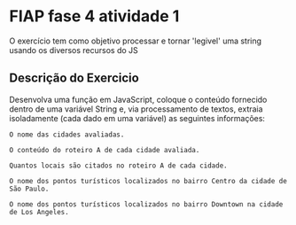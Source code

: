 # FIAP fase 4 atividade 1
 O exercício tem como objetivo processar e tornar 'legivel' uma string usando os diversos recursos  do JS

 ## Descrição do Exercicio

 Desenvolva uma função em JavaScript, coloque o conteúdo fornecido dentro de uma variável String e, via processamento de textos, extraia isoladamente (cada dado em uma variável) as seguintes informações:

    O nome das cidades avaliadas.

    O conteúdo do roteiro A de cada cidade avaliada.

    Quantos locais são citados no roteiro A de cada cidade.

    O nome dos pontos turísticos localizados no bairro Centro da cidade de São Paulo.
    
    O nome dos pontos turísticos localizados no bairro Downtown na cidade de Los Angeles.

